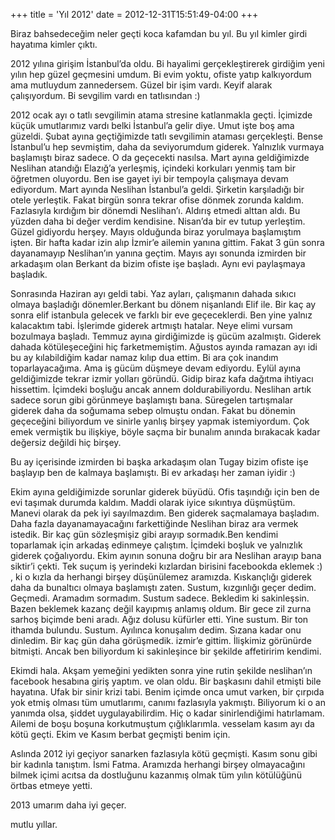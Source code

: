 +++
title = 'Yıl 2012'
date = 2012-12-31T15:51:49-04:00
+++

Biraz bahsedeceğim neler geçti koca kafamdan bu yıl. Bu yıl kimler girdi hayatıma kimler çıktı.

2012 yılına girişim İstanbul’da oldu. Bi hayalimi gerçekleştirerek girdiğim yeni yılın hep güzel geçmesini umdum. Bi evim yoktu, ofiste yatıp kalkıyordum ama mutluydum zannedersem. Güzel bir işim vardı. Keyif alarak çalışıyordum. Bi sevgilim vardı en tatlısından :)

2012 ocak ayı o tatlı sevgilimin atama stresine katlanmakla geçti. İçimizde küçük umutlarımız vardı belki İstanbul’a gelir diye. Umut işte boş ama güzeldi.
Şubat ayına geçtiğimizde tatlı sevgilimin ataması gerçekleşti. Bense İstanbul’u hep sevmiştim, daha da seviyorumdum giderek. Yalnızlık vurmaya başlamıştı biraz sadece. O da geçecekti nasılsa.
Mart ayına geldiğimizde Neslihan atandığı Elazığ’a yerleşmiş, içindeki korkuları yenmiş tam bir öğretmen oluyordu. Ben ise gayet iyi bir tempoyla çalışmaya devam ediyordum.
Mart ayında Neslihan İstanbul’a geldi. Şirketin karşıladığı bir otele yerleştik. Fakat birgün sonra tekrar ofise dönmek zorunda kaldım. Fazlasıyla kırdığım bir dönemdi Neslihan’ı. Aldırış etmedi alttan aldı. Bu yüzden daha bi değer verdim kendisine. Nisan’da bir ev tutup yerleştim. Güzel gidiyordu herşey. Mayıs olduğunda biraz yorulmaya başlamıştım işten. Bir hafta kadar izin alıp İzmir’e ailemin yanına gittim. Fakat 3 gün sonra dayanamayıp Neslihan’ın yanına geçtim. Mayıs ayı sonunda izmirden bir arkadaşım olan Berkant da bizim ofiste işe başladı. Aynı evi paylaşmaya başladık.

Sonrasında Haziran ayı geldi tabi. Yaz ayları, çalışmanın dahada sıkıcı olmaya başladığı dönemler.Berkant bu dönem nişanlandı Elif ile. Bir kaç ay sonra elif istanbula gelecek ve farklı bir eve geçeceklerdi. Ben yine yalnız kalacaktım tabi. İşlerimde giderek artmıştı hatalar. Neye elimi vursam bozulmaya başladı. Temmuz ayına girdiğimizde iş gücüm azalmıştı. Giderek dahada kötüleşeceğini hiç farketmemiştim. Ağustos ayında ramazan ayı idi bu ay kılabildiğim kadar namaz kılıp dua ettim. Bi ara çok inandım toparlayacağıma. Ama iş gücüm düşmeye devam ediyordu. Eylül ayına geldiğimizde tekrar izmir yolları göründü. Gidip biraz kafa dağıtma ihtiyacı hissettim. İçimdeki boşluğu ancak annem doldurabiliyordu. Neslihan artık sadece sorun gibi görünmeye başlamıştı bana. Süregelen tartışmalar giderek daha da soğumama sebep olmuştu ondan. Fakat bu dönemin geçeceğini biliyordum ve sinirle yanlış birşey yapmak istemiyordum. Çok emek vermiştik bu ilişkiye, böyle saçma bir bunalım anında bırakacak kadar değersiz değildi hiç birşey.

Bu ay içerisinde izmirden bi başka arkadaşım olan Tugay bizim ofiste işe başlayıp ben de kalmaya başlamıştı. Bi ev arkadaşı her zaman iyidir :)

Ekim ayına geldiğimizde sorunlar giderek büyüdü. Ofis taşındığı için ben de evi taşımak durumda kaldım. Maddi olarak iyice sıkıntıya düşmüştüm. Manevi olarak da pek iyi sayılmazdım. Ben giderek saçmalamaya başladım. Daha fazla dayanamayacağını farkettiğinde Neslihan biraz ara vermek istedik. Bir kaç gün sözleşmişiz gibi arayıp sormadık.Ben kendimi toparlamak için arkadaş edinmeye çalıştım. İçimdeki boşluk ve yalnızlık giderek çoğalıyordu. Ekim ayının sonuna doğru bir ara Neslihan arayıp bana siktir’i çekti. Tek suçum iş yerindeki kızlardan birisini facebookda eklemek :) , ki o kızla da herhangi birşey düşünülemez aramızda. Kıskançlığı giderek daha da bunaltıcı olmaya başlamıştı zaten. Sustum, kızgınlığı geçer dedim. Geçmedi. Aramadım sormadım. Sustum sadece. Bekledim ki sakinleşsin. Bazen beklemek kazanç değil kayıpmış anlamış oldum.
Bir gece zil zurna sarhoş biçimde beni aradı. Ağız dolusu küfürler etti. Yine sustum. Bir ton ithamda bulundu. Sustum. Ayılınca konuşalım dedim. Sızana kadar onu dinledim. Bir kaç gün daha görüşmedik. izmir’e gittim. İlişkimiz görünürde bitmişti. Ancak ben biliyordum ki sakinleşince bir şekilde affetiririm kendimi.

Ekimdi hala. Akşam yemeğini yedikten sonra yine rutin şekilde neslihan’ın facebook hesabına giriş yaptım. ve olan oldu.
Bir başkasını dahil etmişti bile hayatına. Ufak bir sinir krizi tabi. Benim içimde onca umut varken, bir çırpıda yok etmiş olması tüm umutlarımı, canımı fazlasıyla yakmıştı. Biliyorum ki o an yanımda olsa, şiddet uygulayabilirdim. Hiç o kadar sinirlendiğimi hatırlamam. Ailemi de boşu boşuna korkutmuştum çığlıklarımla. vesselam kasım ayı da kötü geçti. Ekim ve Kasım berbat geçmişti benim için.

Aslında 2012 iyi geçiyor sanarken fazlasıyla kötü geçmişti. Kasım sonu gibi bir kadınla tanıştım. İsmi Fatma. Aramızda herhangi birşey olmayacağını bilmek içimi acıtsa da dostluğunu kazanmış olmak tüm yılın kötülüğünü örtbas etmeye yetti.

2013 umarım daha iyi geçer.

mutlu yıllar.
